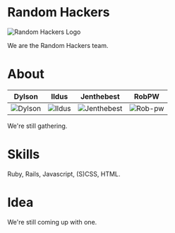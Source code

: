 Random Hackers
==============
![Random Hackers Logo](http://i.imgur.com/wt91X85.png)

We are the Random Hackers team.


About
=====

| Dylson | Ildus | Jenthebest | RobPW
|--- |--- |--- |---
| ![Dylson](https://pbs.twimg.com/profile_images/427202043929825280/o5ZFxcJq.png) | ![Ildus](https://pbs.twimg.com/profile_images/1318954004/a_1d9140f1.jpg) | ![Jenthebest](https://pbs.twimg.com/profile_images/537042120821862401/X37nkZ0U_400x400.png) | ![Rob-pw](https://pbs.twimg.com/media/BeLjs4kIQAAkR83.jpg:thumb)

We're still gathering.


Skills
======
Ruby, Rails, Javascript, (S)CSS, HTML.

Idea
====

We're still coming up with one.
